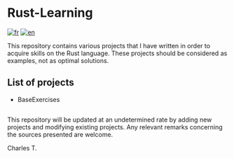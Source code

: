 # Rust-Learning


[![fr](https://img.shields.io/badge/lang-fr-blue.svg)](https://github.com/chalodss/Learning-Programming/blob/main/Rust-Learning/README.md)
[![en](https://img.shields.io/badge/lang-en-green.svg)](https://github.com/chalodss/Learning-Programming/blob/main/Rust-Learning/README.en.md)

This repository contains various projects that I have written in order to acquire skills on the Rust language. These projects should be considered as examples, not as optimal solutions.

## List of projects


- BaseExercises


##

This repository will be updated at an undetermined rate by adding new projects and modifying existing projects. Any relevant remarks concerning the sources presented are welcome.

Charles T.
